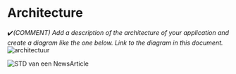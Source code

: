 # Architecture

:heavy_check_mark:_(COMMENT) Add a description of the architecture of your application and create a diagram like the one below. Link to the diagram in this document._
![architectuur](https://github.com/user-attachments/assets/1d81ab82-139f-41d5-8542-dea1613d112f)

![STD van een NewsArticle](https://github.com/user-attachments/assets/194b86cd-7bd3-4150-94f2-1fb57d071f76)



